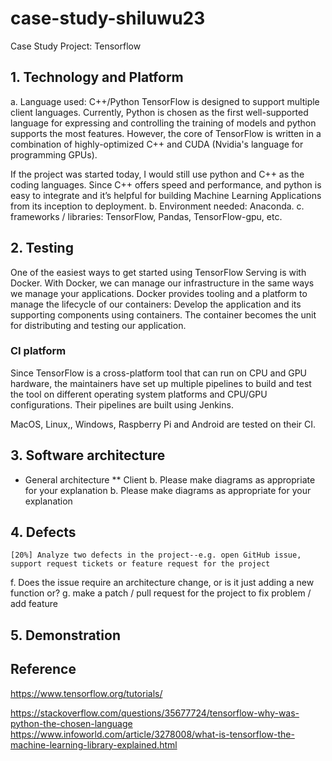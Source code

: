 # case-study-shiluwu23
Case Study Project: Tensorflow
## 1.	Technology and Platform
a.	Language used: C++/Python
TensorFlow is designed to support multiple client languages. Currently, Python is chosen as the first well-supported language for expressing and controlling the training of models and python supports the most features. However, the core of TensorFlow is written in a combination of highly-optimized C++ and CUDA (Nvidia's language for programming GPUs).

If the project was started today, I would still use python and C++ as the coding languages. Since C++ offers speed and performance, and python is easy to integrate and it’s helpful for building Machine Learning Applications from its inception to deployment.
b.	Environment needed: Anaconda.
c.	frameworks / libraries: TensorFlow, Pandas, TensorFlow-gpu, etc.
## 2.	Testing
One of the easiest ways to get started using TensorFlow Serving is with Docker. With Docker, we can manage our infrastructure in the same ways we manage your applications. Docker provides tooling and a platform to manage the lifecycle of our containers: Develop the application and its supporting components using containers. The container becomes the unit for distributing and testing our application.
### CI platform
Since TensorFlow is a cross-platform tool that can run on CPU and GPU hardware, the maintainers have set up multiple pipelines to build and test the tool on different operating system platforms and CPU/GPU configurations. Their pipelines are built using Jenkins.

MacOS, Linux,, Windows, Raspberry Pi and Android are tested on their CI.

## 3. Software architecture
* General architecture
** Client
b.	Please make diagrams as appropriate for your explanation
b.	Please make diagrams as appropriate for your explanation
## 4. Defects
	[20%] Analyze two defects in the project--e.g. open GitHub issue, support request tickets or feature request for the project
f.	Does the issue require an architecture change, or is it just adding a new function or?
g.	 make a patch / pull request for the project to fix problem / add feature
## 5. Demonstration

## Reference
https://www.tensorflow.org/tutorials/

https://stackoverflow.com/questions/35677724/tensorflow-why-was-python-the-chosen-language
https://www.infoworld.com/article/3278008/what-is-tensorflow-the-machine-learning-library-explained.html
